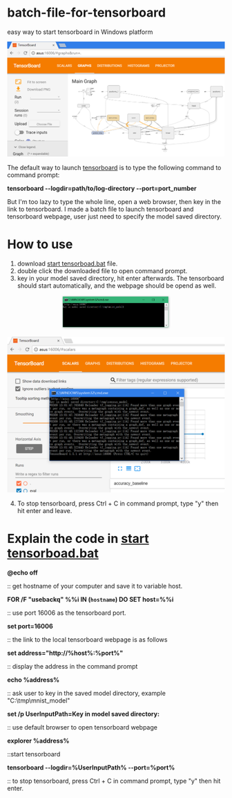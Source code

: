 # batch-file-for-tensorboard
easy way to start tensorboard in Windows platform

![tensorboard example](https://github.com/cy12345678/batch-file-for-tensorboard/blob/master/tensorboard%20page.PNG)

The default way to launch [tensorboard](https://www.tensorflow.org/programmers_guide/summaries_and_tensorboard) is to type the following command to command prompt:

__tensorboard --logdir=path/to/log-directory --port=port_number__

But I'm too lazy to type the whole line, open a web browser, then key in the link to tensorboard. I made a batch file to launch tensorboard and tensorboard webpage, user just need to specify the model saved directory.

# How to use
1. download [start tensorboad.bat](https://github.com/cy12345678/batch-file-for-tensorboard/blob/master/start%20tensorboard.bat) file.
2. double click the downloaded file to open command prompt.
3. key in your model saved directory, hit enter afterwards. The tensorboard should start automatically, and the webpage should be opend as well.

<p align="center"> 
<img src="https://github.com/cy12345678/batch-file-for-tensorboard/blob/master/example%201.PNG" style="width: 50%; height: 50%">
</p>

<p align="center"> 
<img src="https://github.com/cy12345678/batch-file-for-tensorboard/blob/master/example2.PNG">
</p>

4. To stop tensorboard, press Ctrl + C in command prompt, type "y" then hit enter and leave.

# Explain the code in [start tensorboad.bat](https://github.com/cy12345678/batch-file-for-tensorboard/blob/master/start%20tensorboard.bat)
**@echo off**

:: get hostname of your computer and save it to variable host.

**FOR /F "usebackq" %%i IN (`hostname`) DO SET host=%%i**

:: use port 16006 as the tensorboard port.

**set port=16006**

:: the link to the local tensorboard webpage is as follows

**set address="http://%host%:%port%"**

:: display the address in the command prompt

**echo %address%**

:: ask user to key in the saved model directory, example "C:\tmp\mnist_model"

**set /p UserInputPath=Key in model saved directory:**

:: use default browser to open tensorboard webpage

**explorer %address%**

::start tensorboard

**tensorboard --logdir=%UserInputPath% --port=%port%**

:: to stop tensorboard, press Ctrl + C in command prompt, type "y" then hit enter.
